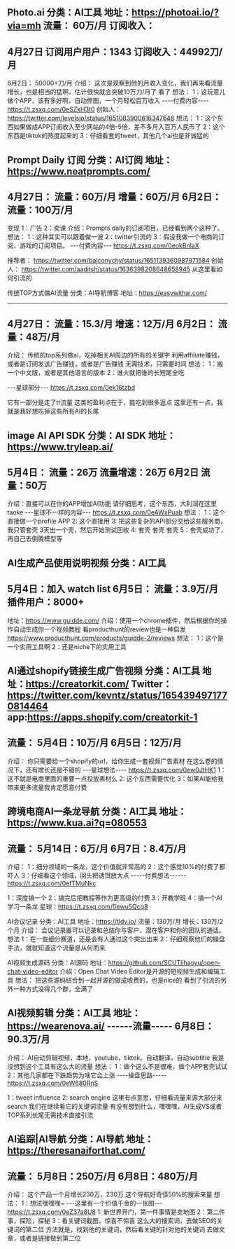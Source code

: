 Photo.ai
分类：AI工具
地址：https://photoai.io/?via=mh
流量： 60万/月
订阅收入：
------
4月27日
订阅用户用户：1343
订阅收入：44992刀/月
-------
6月2日：
50000+刀/月
介绍：
这次是观察到他的月收入变化，我们再来看流量增长，也是相当的猛啊，估计很快就会突破10万刀/月了
看了
想法：
1：这玩意儿做个APP，该有多好啊，自动修图，一个月轻松百万收入
----付费内容----
https://t.zsxq.com/0eSZkH3t0
创始人：https://twitter.com/levelsio/status/1651083900616347648
想法：
1：这个东西如果做成APP订阅收入至少网站的4倍-5倍，差不多月入百万人民币了
2：这个东西是tiktok的热度起来的
3：仔细看套的tweet，其他几个ai也是非诚猛的

Prompt Daily 订阅
分类：AI订阅
地址：https://www.neatprompts.com/
------------
4月27日：
流量：60万/月
增量：60万/月
6月2日：
流量：100万/月
------------
变现
1：广告
2：卖课
介绍：Prompts daily的订阅项目，已经看到两个这种了。
想法：
1：这种其实可以跟着做一波
2：twitter引流的
3：假设我做一个电商的订阅，游戏的订阅项目。
---付费内容---
https://t.zsxq.com/0eokBnlaX

推荐者：
https://twitter.com/balconychy/status/1651139360987971584
创始人：
https://twitter.com/aaditsh/status/1636398208648658945
从这里看如何引流的



传统TOP方式做AI流量
分类：AI导航博客
地址：https://easywithai.com/

------------
4月27日：
流量：15.3/月
增速：12万/月
6月2日：
流量：48万/月
------------
介绍：
传统的top系列做ai，吃掉相关AI周边的所有的关键字
利用affiliate赚钱，或者是订阅发送广告赚钱，或者是广告赚钱
无需技术，只需要时间
想法：
1：搬一个中文版，或者是其他语言的版本
2：谁火就把谁的长短尾全吃

---星球部分---
https://t.zsxq.com/0ek16tzbd

它有一部分是走了tt流量
这类的盈利点在于，能吃到很多返点
这里还有一点，我就是我好想吃掉这些所有AI的长尾


image AI API SDK
分类：AI SDK
地址：https://www.tryleap.ai/
---------------------------
5月4日：
流量：26万
流量增速：26万
6月2日
流量：50万
----------------------------
介绍：直接可以在你的APP增加AI功能
请仔细思考，这个东西，大利润在这里
taoke
---星球不一样的内容---
https://t.zsxq.com/0eAWxPuab
想法：
1：这个直接做一个profile APP
2: 这个直接用
3: 把这些复杂的API部分交给这些服务商，我只管套壳
3天出一个壳，然后开始测试回收
4: 套壳 套壳 套壳
5：套壳成功了，再自己去倒腾模型等


AI生成产品使用说明视频
分类：AI工具
---------------------
5月4日：加入  watch list
6月5日：
流量：3.9万/月
插件用户：8000+
---------------------
地址：https://www.guidde.com/
介绍：使用一个chrome插件，然后根据你的操作自动生成你一个视频教程
看producthunt的review也是一种启发
https://www.producthunt.com/products/guidde-2/reviews
想法：
1：这个是一个实用工具啊
2：还是niche下的实用工具


AI通过shopify链接生成广告视频
分类：AI工具
地址：https://creatorkit.com/
Twitter：https://twitter.com/kevntz/status/1654394971770814464
app:https://apps.shopify.com/creatorkit-1
------------------
流量：
5月4日：10万/月
6月5日：12万/月
------------------
介绍：
你只需要给一个shopify的url，给你生成一套视频广告素材
在这么卷的情况下，还有增长还是不错的
---星球想法----
https://t.zsxq.com/0ew0JtHK1
1：这不就是电商里面的重要一点投放素材么
2: 这个东西需要优化
3：如果AI能给我带来更多流量我肯定愿意付费


跨境电商AI一条龙导航
分类：AI工具
地址：https://www.kua.ai?q=080553
-----------
流量：
5月14日：6万/月
6月7日：8.4万/月
-----------
介绍：
1：细分领域的一条龙，这个价值就非常高的
2：这个感觉10%的付费了都吓人
3：仔细看这个领域，回头把诱饵放大点
-----付费想法------
https://t.zsxq.com/0efTMuNkc

1：深度搞一个
2：搞完后把教程等作为更高级的付费
3：开教学班
4：搞一个AI学习一条龙
星球：https://t.zsxq.com/0ewu5Qcq8

AI会议记录
分类：AI工具
地址：https://tldv.io/
流量：130万/月
增长：130万/2个月
介绍：
会议记录器可以记录和总结你与客户、潜在客户和你的团队的通话。
想法
1：在一些细分赛道，还是会有人通过这个突出出来
2：仔细观察他们的操盘手法，就就知道这个流量是从何而来

AI视频生成源码
分类：AI源码
地址：https://github.com/SCUTlihaoyu/open-chat-video-editor
介绍：Open Chat Video Editor是开源的短视频生成和编辑工具
想法：
把这些源码结合到一起开源的做成收费的，也是nice的
看到了引流的另外一种方式没得几个群，全满了


AI视频剪辑
分类：AI工具
地址：https://wearenova.ai/
------流量-----
6月8日：90.3万/月
---------------
介绍：
AI自动剪辑视频，本地，youtube，tiktok。自动翻译，自动subtitle
我是没想到这个工具有这么大的流量
想法：
1：做个这么不是很难，做个APP套壳试试
2：其他几家都在下跌趋势为啥它会上涨
----操盘思路-----
https://t.zsxq.com/0eW680RnS

1：tweet influence
2: search engine
这里有点意思，仔细看流量来源大部分来search
我们在继续看它的关键词流量
有没有想到什么，嘿嘿嘿，AI生成VS或者TOP系列长尾无需技术直接引流


AI追踪|AI导航
分类：AI导航
地址：https://theresanaiforthat.com/
----------------------------------
流量：
5月8日：250万/月
6月8日：480万/月
----------------------------------
介绍：
这个产品一个月增长230万，230万
这个导航好奇怪50%的搜索来量
想法：
1：想法嘿嘿嘿~
---这里有一个价值千金的一张图---
https://t.zsxq.com/0eZ37a8U8
1: 新世界开门，第一件事情是卖地图
2：第二件事，探险，探秘
3：看关键词截图，惊喜不惊喜
这么大的搜索词，去做SEO的关键词的第二位
方法就是，找到他的关键词，然后看关键的针对他的关键词
去做文章，或者是链接做到第二位
